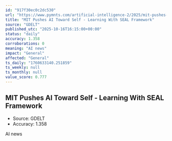 ```yaml
---
id: "917f30ec0c2dc530"
url: "https://www.pymnts.com/artificial-intelligence-2/2025/mit-pushes-ai-toward-self-learning-with-seal-framework/"
title: "MIT Pushes AI Toward Self - Learning With SEAL Framework"
source: "GDELT"
published_utc: "2025-10-16T16:15:00+00:00"
status: "daily"
accuracy: 1.358
corroborations: 0
meaning: "AI news"
impact: "General"
affected: "General"
ts_daily: "1760633140.251859"
ts_weekly: null
ts_monthly: null
value_score: 0.777
---
```

## MIT Pushes AI Toward Self - Learning With SEAL Framework

- Source: GDELT
- Accuracy: 1.358

AI news

